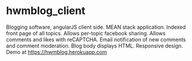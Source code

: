 # hwmblog_client
Blogging software, angularJS client side. MEAN stack application.  Indexed front page of all topics. Allows per-topic facebook sharing. Allows comments and likes with reCAPTCHA. Email notification of new comments and comment moderation. Blog body displays HTML. Responsive design.  Demo at https://hwmblog.herokuapp.com
